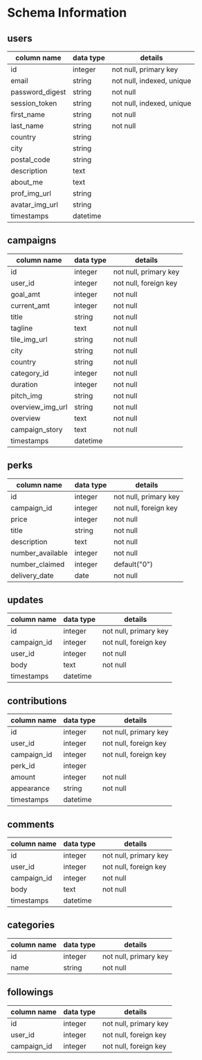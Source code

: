 # Schema Information

## users
column name     | data type | details
----------------|-----------|-----------------------
id              | integer   | not null, primary key
email           | string    | not null, indexed, unique
password_digest | string    | not null
session_token   | string    | not null, indexed, unique
first_name      | string    | not null
last_name       | string    | not null
country         | string    |
city            | string    |
postal_code     | string    |
description     | text      |
about_me        | text      |
prof_img_url    | string    |
avatar_img_url  | string    |
timestamps      | datetime  |

## campaigns
column name      | data type | details
-----------------|-----------|-----------------------
id               | integer   | not null, primary key
user_id          | integer   | not null, foreign key
goal_amt         | integer   | not null
current_amt      | integer   | not null
title            | string    | not null
tagline          | text      | not null
tile_img_url     | string    | not null
city             | string    | not null
country          | string    | not null
category_id      | integer   | not null
duration         | integer   | not null
pitch_img        | string    | not null
overview_img_url | string    | not null
overview         | text      | not null
campaign_story   | text      | not null
timestamps       | datetime  |

## perks
column name      | data type | details
-----------------|-----------|-----------------------
id               | integer   | not null, primary key
campaign_id      | integer   | not null, foreign key
price            | integer   | not null
title            | string    | not null
description      | text      | not null
number_available | integer   | not null
number_claimed   | integer   | default("0")
delivery_date    | date      | not null

## updates
column name      | data type | details
-----------------|-----------|-----------------------
id               | integer   | not null, primary key
campaign_id      | integer   | not null, foreign key
user_id          | integer   | not null
body             | text      | not null
timestamps       | datetime  |

## contributions
column name | data type | details
------------|-----------|-----------------------
id          | integer   | not null, primary key
user_id     | integer   | not null, foreign key
campaign_id | integer   | not null, foreign key
perk_id     | integer   |
amount      | integer   | not null
appearance  | string    | not null
timestamps  | datetime  |

## comments
column name      | data type | details
-----------------|-----------|-----------------------
id               | integer   | not null, primary key
user_id          | integer   | not null, foreign key
campaign_id      | integer   | not null
body             | text      | not null
timestamps       | datetime  |

## categories
column name      | data type | details
-----------------|-----------|-----------------------
id               | integer   | not null, primary key
name             | string    | not null

## followings
column name      | data type | details
-----------------|-----------|-----------------------
id               | integer   | not null, primary key
user_id          | integer   | not null, foreign key
campaign_id      | integer   | not null, foreign key
